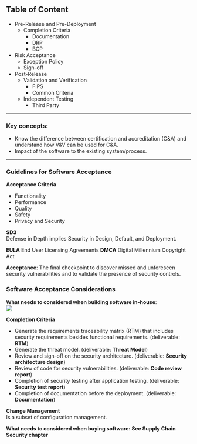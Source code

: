 ## Table of Content

- Pre-Release and Pre-Deployment
	- Completion Criteria
		- Documentation
		- DRP
		- BCP
- Risk Acceptance
	- Exception Policy
	- Sign-off
- Post-Release
	- Validation and Verification
		- FIPS
		- Common Criteria
	- Independent Testing
		- Third Party
---

### Key concepts:
-   Know the difference between certification and accreditation (C&A) and understand how V&V can be used for C&A.
- Impact of the software to the existing system/process.
---

### Guidelines for Software Acceptance

**Acceptance Criteria**  
- Functionality
- Performance
- Quality
- Safety
- Privacy and Security

**SD3**  
Defense in Depth implies Security in Design, Default, and Deployment.

**EULA** End User Licensing Agreements
**DMCA** Digital Millennium Copyright Act

**Acceptance**: The final checkpoint to discover missed and unforeseen security vulnerabilities and to validate the presence of security controls.

### Software Acceptance Considerations
**What needs to considered when building software in-house**:  
![](https://lh3.googleusercontent.com/aty-udi1Qnisxl0mj8jQsrCYli0prEc6PPl_Jq6-MAF8cdIBu8P6oJpK8LQhwPlsEEVEMMU61f5bxA)

**Completion Criteria**  
- Generate the requirements traceability matrix (RTM) that includes security requirements besides functional requirements. 
  (deliverable: **RTM**)
- Generate the threat model. 
  (deliverable: **Threat Model**)
- Review and sign-off on the security architecture. 
  (deliverable: **Security architecture design**)
- Review of code for security vulnerabilities. 
  (deliverable: **Code review report**)
- Completion of security testing after application testing. 
  (deliverable: **Security test report**)
- Completion of documentation before the deployment. 
  (deliverable: **Documentation**)

**Change Management**  
Is a subset of configuration management.

**What needs to considered when buying software: See Supply Chain Security chapter**  

<!--stackedit_data:
eyJoaXN0b3J5IjpbMTI3MjMzMTIyLC0xMTk0ODIwOTMwLDU2Nj
k0MDAxMiwxMjYwMTU4NTEyLDEzODkzNTkxMzMsNjc5MzYwMjk3
LDE0NzYzMDU3NzcsLTc0NzA1MzYzNCwtNzMyNDcyNjE4LC0xNz
YyMTYwMTk5LDIwNzM0MjkzNDMsNjc1ODEyOTUsMTQwODk0ODIx
OF19
-->